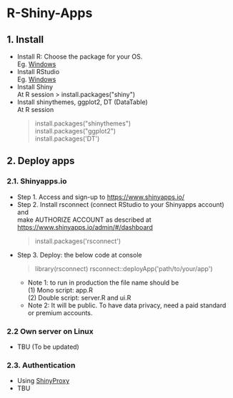 # R-Shiny-Apps  
## 1. Install  
- Install R: Choose the package for your OS.  
  Eg. [Windows](https://cran.r-project.org/bin/windows/base/)
- Install RStudio  
  Eg. [Windows](https://www.rstudio.com/products/rstudio/download/#download)  
- Install Shiny  
  At R session > install.packages("shiny")  
- Install shinythemes, ggplot2, DT (DataTable)  
  At R session  
  > install.packages("shinythemes")  
  > install.packages("ggplot2")  
  > install.packages('DT')  
## 2. Deploy apps  
### 2.1. Shinyapps.io  
- Step 1. Access and sign-up to https://www.shinyapps.io/  
- Step 2. Install rsconnect (connect RStudio to your Shinyapps account) and 
  <br> make AUTHORIZE ACCOUNT as described at https://www.shinyapps.io/admin/#/dashboard
  > install.packages('rsconnect')  
- Step 3. Deploy: the below code at console 
  > library(rsconnect)
  > rsconnect::deployApp('path/to/your/app')  
  - Note 1: to run in production the file name should be  
    (1) Mono script: app.R  
    (2) Double script: server.R and ui.R  
  - Note 2: It will be public. To have data privacy, need a paid standard or premium accounts.
### 2.2 Own server on Linux  
  - TBU (To be updated) 
### 2.3. Authentication  
  - Using [ShinyProxy](https://www.openanalytics.eu/tags/shinyproxy/)  
  - TBU